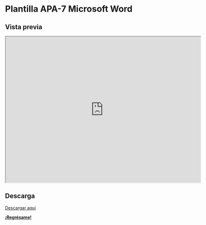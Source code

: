 # Plantilla APA-7 Microsoft Word

## Vista previa

<iframe src="https://drive.google.com/file/d/1dSIwJv5BhXfut_IVmhsTW-D7AH31EqW5/preview" width="640" height="480" allow="autoplay"></iframe>

## Descarga

[Descargar aquí](https://drive.google.com/file/d/1dSIwJv5BhXfut_IVmhsTW-D7AH31EqW5/view?usp=sharing)

**[¡Regrésame!](/index)**